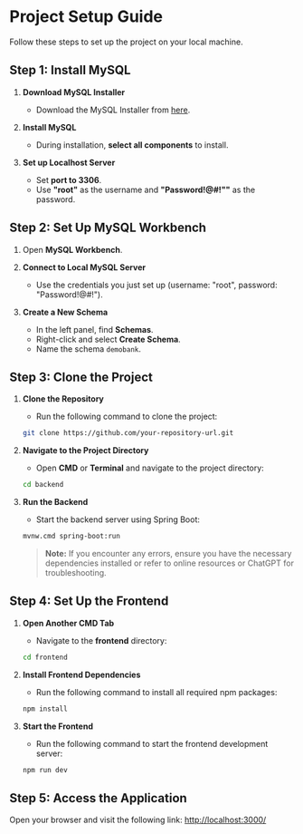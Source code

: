 # Project Setup Guide

Follow these steps to set up the project on your local machine.

## Step 1: Install MySQL

1. **Download MySQL Installer**  
   - Download the MySQL Installer from [here](https://dev.mysql.com/downloads/installer/).

2. **Install MySQL**  
   - During installation, **select all components** to install.

3. **Set up Localhost Server**  
   - Set **port to 3306**.
   - Use **"root"** as the username and **"Password!@#!""** as the password.

## Step 2: Set Up MySQL Workbench

1. Open **MySQL Workbench**.

2. **Connect to Local MySQL Server**  
   - Use the credentials you just set up (username: "root", password: "Password!@#!").

3. **Create a New Schema**  
   - In the left panel, find **Schemas**.
   - Right-click and select **Create Schema**.
   - Name the schema `demobank`.

## Step 3: Clone the Project

1. **Clone the Repository**  
   - Run the following command to clone the project:
   ```bash
   git clone https://github.com/your-repository-url.git
   ```

2. **Navigate to the Project Directory**  
   - Open **CMD** or **Terminal** and navigate to the project directory:
   ```bash
   cd backend
   ```

3. **Run the Backend**  
   - Start the backend server using Spring Boot:
   ```bash
   mvnw.cmd spring-boot:run
   ```

   > **Note:** If you encounter any errors, ensure you have the necessary dependencies installed or refer to online resources or ChatGPT for troubleshooting.

## Step 4: Set Up the Frontend

1. **Open Another CMD Tab**  
   - Navigate to the **frontend** directory:
   ```bash
   cd frontend
   ```

2. **Install Frontend Dependencies**  
   - Run the following command to install all required npm packages:
   ```bash
   npm install
   ```

3. **Start the Frontend**  
   - Run the following command to start the frontend development server:
   ```bash
   npm run dev
   ```

## Step 5: Access the Application

Open your browser and visit the following link: [http://localhost:3000/](http://localhost:3000/)
